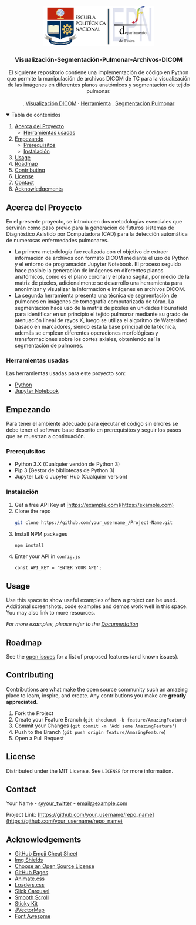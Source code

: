 <!--
*** Thanks for checking out the Best-README-Template. If you have a suggestion
*** that would make this better, please fork the repo and create a pull request
*** or simply open an issue with the tag "enhancement".
*** Thanks again! Now go create something AMAZING! :D
-->



<!-- PROJECT SHIELDS -->
<!--
*** I'm using markdown "reference style" links for readability.
*** Reference links are enclosed in brackets [ ] instead of parentheses ( ).
*** See the bottom of this document for the declaration of the reference variables
*** for contributors-url, forks-url, etc. This is an optional, concise syntax you may use.
*** https://www.markdownguide.org/basic-syntax/#reference-style-links
-->


<!-- PROJECT LOGO -->
<br />
<p align="center">
  <a href="https://ciencias.epn.edu.ec/">
    <img src="images/logo.png" alt="Logo" width="300">
  </a>

  <h3 align="center">Visualización-Segmentación-Pulmonar-Archivos-DICOM</h3>

  <p align="center">
    El siguiente repositorio contiene una implementación de código en Python que permite la manipulación de archivos DICOM de TC para la visualización de las imágenes en diferentes planos anatómicos y segmentación de tejido pulmonar.
    <br />
    <!--<a href="https://github.com/othneildrew/Best-README-Template"><strong>Explore the docs »</strong></a>-->
    <br />
    .
    <a href="https://github.com/jennifer95/visualizacion-segmentacion-pulmonar-DICOM-python/blob/main/Visualizaci%C3%B3n%20de%20im%C3%A1genes%20DICOM.ipynb">Visualización DICOM</a>
    ·
    <a href="https://github.com/othneildrew/Best-README-Template/issues">Herramienta</a>
    .
    <a href="https://github.com/jennifer95/visualizacion-segmentacion-pulmonar-DICOM-python/blob/main/Segmentaci%C3%B3n%20de%20tejido%20pulmonar.ipynb">Segmentación Pulmonar</a>
  </p>
</p>



<!-- TABLE OF CONTENTS -->
<details open="open">
  <summary>Tabla de contenidos</summary>
  <ol>
    <li>
      <a href="#Acerca-del-Proyecto">Acerca del Proyecto</a>
      <ul>
        <li><a href="#Herramientas-usadas">Herramientas usadas</a></li>
      </ul>
    </li>
    <li>
      <a href="#Empezando">Empezando</a>
      <ul>
        <li><a href="#prerequisitos">Prerequisitos</a></li>
        <li><a href="#instalación">Instalación</a></li>
      </ul>
    </li>
    <li><a href="#usage">Usage</a></li>
    <li><a href="#roadmap">Roadmap</a></li>
    <li><a href="#contributing">Contributing</a></li>
    <li><a href="#license">License</a></li>
    <li><a href="#contact">Contact</a></li>
    <li><a href="#acknowledgements">Acknowledgements</a></li>
  </ol>
</details>



<!-- ABOUT THE PROJECT -->
## Acerca del Proyecto

<!--[![Product Name Screen Shot][product-screenshot]](https://example.com)-->

En el presente proyecto, se introducen dos metodologías esenciales que servirán como paso previo para la generación de futuros sistemas de Diagnóstico Asistido por Computadora (CAD) para la detección automática de numerosas enfermedades pulmonares.

* La primera metodología fue realizada con el objetivo de extraer información de archivos con formato DICOM mediante el uso de Python y el entorno de programación Jupyter Notebook. El proceso seguido hace posible la generación de imágenes en diferentes planos anatómicos, como es el plano coronal y el plano sagital, por medio de la matriz de píxeles, adicionalmente se desarrollo una herramienta para anonimizar y visualizar la información e imágenes en archivos DICOM.
* La segunda herramienta presenta una técnica de segmentación de pulmones en imágenes de tomografía computarizada de tórax. La segmentación hace uso de la matriz de píxeles en unidades Hounsfield para identificar en un principio el tejido pulmonar mediante su grado de atenuación lineal de rayos X, luego se utiliza el algoritmo de Watershed basado en marcadores, siendo esta la base principal de la técnica, además se emplean diferentes operaciones morfológicas y transformaciones sobre los cortes axiales, obteniendo así la segmentación de pulmones.



### Herramientas usadas

Las herramientas usadas para este proyecto son:
* [Python](https://www.python.org/)
* [Jupyter Notebook](https://jupyter.org/)




<!-- GETTING STARTED -->
## Empezando

Para tener el ambiente adecuado para ejecutar el código sin errores se debe tener el software base descrito en prerequisitos y seguir los pasos que se muestran a continuación.

### Prerequisitos


* Python 3.X (Cualquier versión de Python 3)
* Pip 3 (Gestor de bibliotecas de Python 3)
* Jupyter Lab o Jupyter Hub (Cualquier versión)


### Instalación

1. Get a free API Key at [https://example.com](https://example.com)
2. Clone the repo
   ```sh
   git clone https://github.com/your_username_/Project-Name.git
   ```
3. Install NPM packages
   ```sh
   npm install
   ```
4. Enter your API in `config.js`
   ```JS
   const API_KEY = 'ENTER YOUR API';
   ```



<!-- USAGE EXAMPLES -->
## Usage

Use this space to show useful examples of how a project can be used. Additional screenshots, code examples and demos work well in this space. You may also link to more resources.

_For more examples, please refer to the [Documentation](https://example.com)_



<!-- ROADMAP -->
## Roadmap

See the [open issues](https://github.com/othneildrew/Best-README-Template/issues) for a list of proposed features (and known issues).



<!-- CONTRIBUTING -->
## Contributing

Contributions are what make the open source community such an amazing place to learn, inspire, and create. Any contributions you make are **greatly appreciated**.

1. Fork the Project
2. Create your Feature Branch (`git checkout -b feature/AmazingFeature`)
3. Commit your Changes (`git commit -m 'Add some AmazingFeature'`)
4. Push to the Branch (`git push origin feature/AmazingFeature`)
5. Open a Pull Request



<!-- LICENSE -->
## License

Distributed under the MIT License. See `LICENSE` for more information.



<!-- CONTACT -->
## Contact

Your Name - [@your_twitter](https://twitter.com/your_username) - email@example.com

Project Link: [https://github.com/your_username/repo_name](https://github.com/your_username/repo_name)



<!-- ACKNOWLEDGEMENTS -->
## Acknowledgements
* [GitHub Emoji Cheat Sheet](https://www.webpagefx.com/tools/emoji-cheat-sheet)
* [Img Shields](https://shields.io)
* [Choose an Open Source License](https://choosealicense.com)
* [GitHub Pages](https://pages.github.com)
* [Animate.css](https://daneden.github.io/animate.css)
* [Loaders.css](https://connoratherton.com/loaders)
* [Slick Carousel](https://kenwheeler.github.io/slick)
* [Smooth Scroll](https://github.com/cferdinandi/smooth-scroll)
* [Sticky Kit](http://leafo.net/sticky-kit)
* [JVectorMap](http://jvectormap.com)
* [Font Awesome](https://fontawesome.com)





<!-- MARKDOWN LINKS & IMAGES -->
<!-- https://www.markdownguide.org/basic-syntax/#reference-style-links -->
[contributors-shield]: https://img.shields.io/github/contributors/othneildrew/Best-README-Template.svg?style=for-the-badge
[contributors-url]: https://github.com/othneildrew/Best-README-Template/graphs/contributors
[forks-shield]: https://img.shields.io/github/forks/othneildrew/Best-README-Template.svg?style=for-the-badge
[forks-url]: https://github.com/othneildrew/Best-README-Template/network/members
[stars-shield]: https://img.shields.io/github/stars/othneildrew/Best-README-Template.svg?style=for-the-badge
[stars-url]: https://github.com/othneildrew/Best-README-Template/stargazers
[issues-shield]: https://img.shields.io/github/issues/othneildrew/Best-README-Template.svg?style=for-the-badge
[issues-url]: https://github.com/othneildrew/Best-README-Template/issues
[license-shield]: https://img.shields.io/github/license/othneildrew/Best-README-Template.svg?style=for-the-badge
[license-url]: https://github.com/othneildrew/Best-README-Template/blob/master/LICENSE.txt
[linkedin-shield]: https://img.shields.io/badge/-LinkedIn-black.svg?style=for-the-badge&logo=linkedin&colorB=555
[linkedin-url]: https://linkedin.com/in/othneildrew
[product-screenshot]: images/screenshot.png
